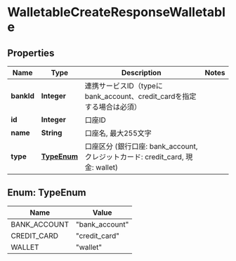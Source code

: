 

# WalletableCreateResponseWalletable


## Properties

Name | Type | Description | Notes
------------ | ------------- | ------------- | -------------
**bankId** | **Integer** | 連携サービスID（typeにbank_account、credit_cardを指定する場合は必須） | 
**id** | **Integer** | 口座ID | 
**name** | **String** | 口座名, 最大255文字 | 
**type** | [**TypeEnum**](#TypeEnum) | 口座区分 (銀行口座: bank_account, クレジットカード: credit_card, 現金: wallet) | 



## Enum: TypeEnum

Name | Value
---- | -----
BANK_ACCOUNT | &quot;bank_account&quot;
CREDIT_CARD | &quot;credit_card&quot;
WALLET | &quot;wallet&quot;



